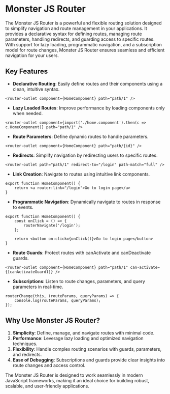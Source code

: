 # Monster JS Router

The Monster JS Router is a powerful and flexible routing solution designed to simplify navigation and route management in your applications. It provides a declarative syntax for defining routes, managing route parameters, handling redirects, and guarding access to specific routes. With support for lazy loading, programmatic navigation, and a subscription model for route changes, Monster JS Router ensures seamless and efficient navigation for your users.

## Key Features

* **Declarative Routing**: Easily define routes and their components using a clean, intuitive syntax.
```tsx
<router-outlet component={HomeComponent} path="path/1" />
```
* **Lazy Loaded Routes**: Improve performance by loading components only when needed.
```tsx
<router-outlet component={import('./home.component').then(c => c.HomeComponent)} path="path/1" />
```
* **Route Parameters**: Define dynamic routes to handle parameters.
```tsx
<router-outlet component={HomeComponent} path="path/{id}" />
```
* **Redirects**: Simplify navigation by redirecting users to specific routes.
```tsx
<router-outlet path="path/1" redirect-to="/login" path-match="full" />
```
* **Link Creation**: Navigate to routes using intuitive link components.
```tsx
export function HomeComponent() {
    return <a router:link="/login">Go to login page</a>
}
```
* **Programmatic Navigation**: Dynamically navigate to routes in response to events.
```tsx
export function HomeComponent() {
    const onClick = () => {
        routerNavigate('/login');
    };

    return <button on:click={onClick()}>Go to login page</button>
}
```
* **Route Guards**: Protect routes with canActivate and canDeactivate guards.
```tsx
<router-outlet component={HomeComponent} path="path/1" can-activate={[canActivateGuard1]} />
```
* **Subscriptions**: Listen to route changes, parameters, and query parameters in real-time.
```tsx
routerChange(this, (routeParams, queryParams) => {
    console.log(routeParams, queryParams);
});
```

## Why Use Monster JS Router?
1. **Simplicity**: Define, manage, and navigate routes with minimal code.
2. **Performance**: Leverage lazy loading and optimized navigation techniques.
3. **Flexibility**: Handle complex routing scenarios with guards, parameters, and redirects.
4. **Ease of Debugging**: Subscriptions and guards provide clear insights into route changes and access control.

The Monster JS Router is designed to work seamlessly in modern JavaScript frameworks, making it an ideal choice for building robust, scalable, and user-friendly applications.